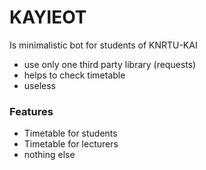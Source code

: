 # KAYIEOT

Is minimalistic bot for students of KNRTU-KAI

  - use only one third party library (requests)
  - helps to check timetable
  - useless

### Features

  - Timetable for students
  - Timetable for lecturers
  - nothing else